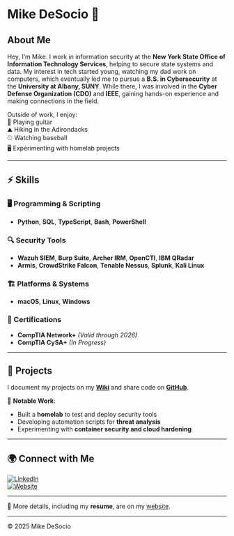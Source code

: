 # Mike DeSocio 🚀  

## About Me  

Hey, I’m Mike. I work in information security at the **New York State Office of Information Technology Services**, helping to secure state systems and data. My interest in tech started young, watching my dad work on computers, which eventually led me to pursue a **B.S. in Cybersecurity** at the **University at Albany, SUNY**. While there, I was involved in the **Cyber Defense Organization (CDO)** and **IEEE**, gaining hands-on experience and making connections in the field.  

Outside of work, I enjoy:  
🎸 Playing guitar  
⛰️ Hiking in the Adirondacks  
⚾ Watching baseball  
🖥️ Experimenting with homelab projects  

---

## ⚡ Skills  

### 🖥️ Programming & Scripting  
- **Python**, **SQL**, **TypeScript**, **Bash**, **PowerShell**  

### 🔍 Security Tools  
- **Wazuh SIEM**, **Burp Suite**, **Archer IRM**, **OpenCTI**, **IBM QRadar**  
- **Armis**, **CrowdStrike Falcon**, **Tenable Nessus**, **Splunk**, **Kali Linux**  

### 🏗️ Platforms & Systems  
- **macOS**, **Linux**, **Windows**  

### 📜 Certifications  
- **CompTIA Network+** *(Valid through 2026)*  
- **CompTIA CySA+** *(In Progress)*  

---

## 📌 Projects  

I document my projects on my **[Wiki](https://wiki.idiots.cc)** and share code on **[GitHub](https://github.com/mdesocio)**.  

📝 **Notable Work**:  
- Built a **homelab** to test and deploy security tools  
- Developing automation scripts for **threat analysis**  
- Experimenting with **container security and cloud hardening**  

---

## 🌍 Connect with Me  

[![LinkedIn](https://img.shields.io/badge/LinkedIn-Profile-blue?style=for-the-badge&logo=linkedin)](https://linkedin.com/in/mdesocio)  
[![Website](https://img.shields.io/badge/Website-mdesocio.com-lightgrey?style=for-the-badge&logo=googlechrome)](https://mdesocio.com)  

---

📄 More details, including my **resume**, are on my [website](https://mdesocio.com/).  

---

© 2025 Mike DeSocio
